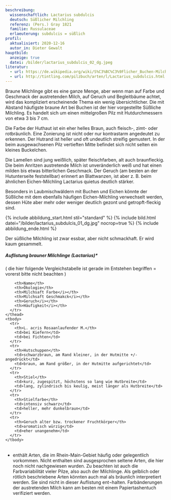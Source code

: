 ```yaml
---
beschreibung:
  wissenschaftlich: Lactarius subdulcis
  deutsch: Süßlicher Milchling
  referenz: (Pers.) Gray 1821
  familie: Russulaceae
  erlaeuterung: subdulcis = süßlich
profil:
  aktualisiert: 2020-12-16
  autor_in: Dieter Gewalt
hauptbild:
  anzeige: true
  datei: /bilder/lactarius_subdulcis_02_dg.jpeg
literatur:
  - url: https://de.wikipedia.org/wiki/S%C3%BC%C3%9Flicher_Buchen-Milchling
  - url: http://tintling.com/pilzbuch/arten/l/Lactarius_subdulcis.html
---
```

Braune Milchlinge gibt es eine ganze Menge, aber wenn man auf Farbe und Geschmack der austretenden Milch, auf Geruch und Begleitbäume achtet, wird das kompliziert erscheinende Thema ein wenig übersichtlicher. Die mit Abstand häufigste braune Art bei Buchen ist der hier vorgestellte Süßliche Milchling. Es handelt sich um einen mittelgroßen Pilz mit Hutdurchmessern von etwa 3 bis 7 cm.

Die Farbe der Huthaut ist ein eher helles Braun, auch fleisch-, zimt- oder rotbräunlich. Eine Zonierung ist nicht oder nur kontrastarm angedeutet zu erkennen. Der Hutrand ist heller und oft undeutlich streifig gemustert. In der beim ausgewachsenen Pilz vertieften Mitte befindet sich nicht selten ein kleines Buckelchen.

Die Lamellen sind jung weißlich, später fleischfarben, alt auch braunfleckig. Die beim Anritzen austretende Milch ist unveränderlich weiß und hat einen milden bis etwas bitterlichen Geschmack. Der Geruch (am besten an der Hutunterseite feststellbar) erinnert an Blattwanzen, ist aber z. B. beim ähnlichen Eichen-Milchling Lactarius quietus deutlich stärker.

Besonders in Laubmischwäldern mit Buchen und Eichen könnte der Süßliche mit dem ebenfalls häufigen Eichen-Milchling verwechselt werden, dessen Hüte aber mehr oder weniger deutlich gezont und getropft-fleckig sind.

{% include abbildung_start.html stil="standard" %}
{% include bild.html datei="/bilder/lactarius_subdulcis_01_dg.jpg" nocrop=true %}
{% include abbildung_ende.html %}

Der süßliche Milchling ist zwar essbar, aber nicht schmackhaft. Er wird kaum gesammelt.

##### Auflistung brauner Milchlinge (Lactarius)*

( die hier folgende Vergleichstabelle ist gerade im Entstehen begriffen = vorerst bitte nicht beachten )

<div class="table-responsive">
  <table class="table">
    <thead>
      <tr>
        
        <th>Name</th>
        <th>Ökologie</th>
        <th>Milchsaft Farbe</i></th>
        <th>Milchsaft Geschmakck</i></th>
        <th>Geruch</i></th>
        <th>Häufigkeit</i></th>
      </tr>
    </thead>
    <tbody>
      <tr>
        <th>L. acris Rosaanlaufender M.</th>
        <td>bei Kiefern</td>
        <td>bei Fichten</td>
      </tr>
      <tr>
        <th>Hutschuppen</th>
        <td>schwarzbraun, am Rand kleiner, in der Hutmitte +/- angedrückt</td>
        <td>braun, am Rand größer, in der Hutmitte aufgerichtet</td>
      </tr> 
      <tr>
        <th>Stiel</th>
        <td>kurz, zugespitzt, höchstens so lang wie Hutbreite</td>
        <td>lang, zylindrisch bis keulig, meist länger als Hutbreite</td>
      </tr>
      <tr>
        <th>Stielfarbe</th>
        <td>intensiv schwarz</td>
        <td>heller, mehr dunkelbraun</td>
      </tr>
      <tr>
        <th>Geruch alter bzw. trockener Fruchtkörper</th>
        <td>aromatisch würzig</td>
        <td>eher unangenehm</td>
      </tr>
    </tbody>
  </table>
</div>

		
		

* enthält Arten, die im Rhein-Main-Gebiet häufig oder gelegentlich vorkommen. Nicht enthalten sind ausgesprochen seltene Arten, die hier noch nicht nachgewiesen wurden. Zu beachten ist auch die Farbvariabilität vieler Pilze, also auch der Milchlinge. Als gelblich oder rötlich beschriebene Arten könnten auch mal als bräunlich interpretiert werden. Sie sind nicht in dieser Auflistung ent¬halten. Farbänderungen der austretenden Milch kann am besten mit einem Papiertashentuch verifiziert werden.